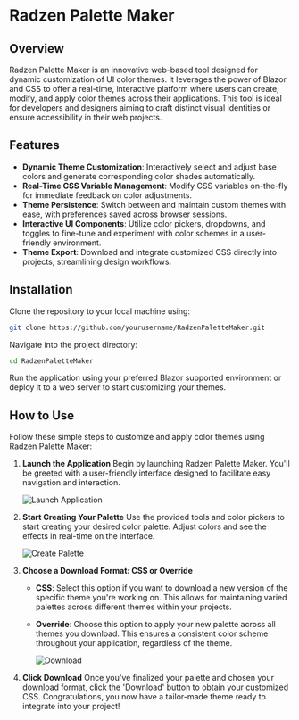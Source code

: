 # Radzen Palette Maker

## Overview
Radzen Palette Maker is an innovative web-based tool designed for dynamic customization of UI color themes. It leverages the power of Blazor and CSS to offer a real-time, interactive platform where users can create, modify, and apply color themes across their applications. This tool is ideal for developers and designers aiming to craft distinct visual identities or ensure accessibility in their web projects.

## Features

- **Dynamic Theme Customization**: Interactively select and adjust base colors and generate corresponding color shades automatically.
- **Real-Time CSS Variable Management**: Modify CSS variables on-the-fly for immediate feedback on color adjustments.
- **Theme Persistence**: Switch between and maintain custom themes with ease, with preferences saved across browser sessions.
- **Interactive UI Components**: Utilize color pickers, dropdowns, and toggles to fine-tune and experiment with color schemes in a user-friendly environment.
- **Theme Export**: Download and integrate customized CSS directly into projects, streamlining design workflows.

## Installation

Clone the repository to your local machine using:

```bash
git clone https://github.com/yourusername/RadzenPaletteMaker.git
```
Navigate into the project directory:

```bash
cd RadzenPaletteMaker
```
Run the application using your preferred Blazor supported environment or deploy it to a web server to start customizing your themes.

## How to Use

Follow these simple steps to customize and apply color themes using Radzen Palette Maker:

1. **Launch the Application**
   Begin by launching Radzen Palette Maker. You'll be greeted with a user-friendly interface designed to facilitate easy navigation and interaction.

   ![Launch Application](url-to-image-here)  <!-- Replace 'url-to-image-here' with the actual URL of your image -->

2. **Start Creating Your Palette**
   Use the provided tools and color pickers to start creating your desired color palette. Adjust colors and see the effects in real-time on the interface.

   ![Create Palette](url-to-image-here)  <!-- Replace 'url-to-image-here' with the actual URL of your image -->

3. **Choose a Download Format: CSS or Override**
   - **CSS**: Select this option if you want to download a new version of the specific theme you're working on. This allows for maintaining varied palettes across different themes within your projects.
   - **Override**: Choose this option to apply your new palette across all themes you download. This ensures a consistent color scheme throughout your application, regardless of the theme.

     ![Download](url-to-image-here)  <!-- Replace 'url-to-image-here' with the actual URL of your image -->

4. **Click Download**
   Once you've finalized your palette and chosen your download format, click the 'Download' button to obtain your customized CSS. Congratulations, you now have a tailor-made theme ready to integrate into your project!


